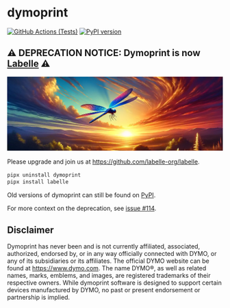 # dymoprint

[![GitHub Actions (Tests)](https://github.com/computerlyrik/dymoprint/workflows/Tests/badge.svg)](https://github.com/computerlyrik/dymoprint)
[![PyPI version](https://img.shields.io/pypi/v/dymoprint.svg)](https://pypi.org/project/dymoprint/)

## :warning: **DEPRECATION NOTICE**: Dymoprint is now [Labelle](https://github.com/labelle-org/labelle) :warning:

[![dymoprint-deprecation](dymoprint-deprecation.webp)](https://github.com/labelle-org/labelle)

Please upgrade and join us at <https://github.com/labelle-org/labelle>.

```bash
pipx uninstall dymoprint
pipx install labelle
```

Old versions of dymoprint can still be found on [PyPI](https://pypi.org/project/dymoprint/#history).

For more context on the deprecation, see [issue #114](https://github.com/computerlyrik/dymoprint/issues/114).

## Disclaimer

Dymoprint has never been and is not currently affiliated, associated, authorized, endorsed by, or in any way officially connected with DYMO, or any of its subsidiaries or its affiliates. The official DYMO website can be found at <https://www.dymo.com>. The name DYMO®, as well as related names, marks, emblems, and images, are registered trademarks of their respective owners. While dymoprint software is designed to support certain devices manufactured by DYMO, no past or present endorsement or partnership is implied.
